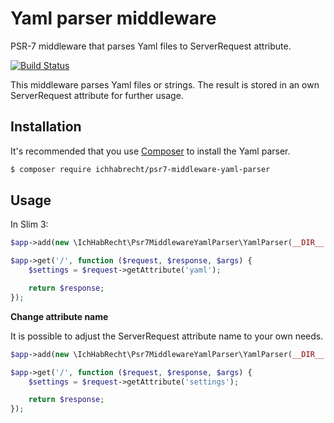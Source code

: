 # Yaml parser middleware

PSR-7 middleware that parses Yaml files to ServerRequest attribute.

[![Build Status](https://img.shields.io/travis/IchHabRecht/psr7-middleware-yaml-parser/master.svg)](https://travis-ci.org/IchHabRecht/psr7-middleware-yaml-parser)

This middleware parses Yaml files or strings. The result is stored in an own ServerRequest attribute for further usage.

## Installation

It's recommended that you use [Composer](https://getcomposer.org/) to install the Yaml parser.

```bash
$ composer require ichhabrecht/psr7-middleware-yaml-parser
```

## Usage

In Slim 3:

```php
$app->add(new \IchHabRecht\Psr7MiddlewareYamlParser\YamlParser(__DIR__ . '/settings.yml'));

$app->get('/', function ($request, $response, $args) {
    $settings = $request->getAttribute('yaml');

    return $response;
});
```

**Change attribute name**

It is possible to adjust the ServerRequest attribute name to your own needs.

```php
$app->add(new \IchHabRecht\Psr7MiddlewareYamlParser\YamlParser(__DIR__ . '/settings.yml', 'settings'));

$app->get('/', function ($request, $response, $args) {
    $settings = $request->getAttribute('settings');

    return $response;
});
```
